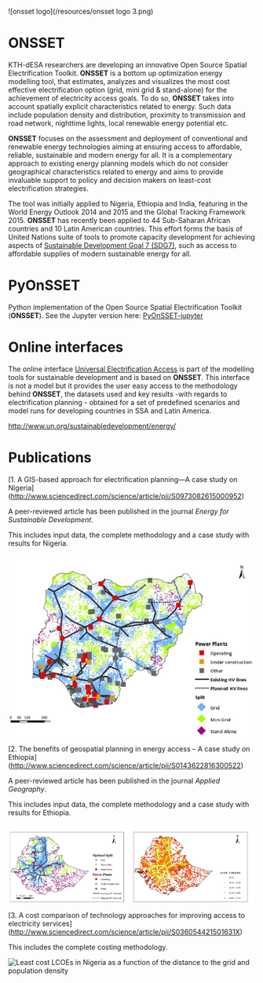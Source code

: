 ![onsset logo](/resources/onsset logo 3.png)

# ONSSET

KTH-dESA researchers are developing an innovative Open Source Spatial Electrification Toolkit. **ONSSET** is  a bottom up optimization energy modelling tool, that estimates, analyzes and visualizes the most cost effective electrification option (grid, mini grid & stand-alone) for the achievement of electricity access goals. To do so, **ONSSET** takes into account spatially explicit characteristics related to energy. Such data include population density and distribution, proximity to transmission and road network, nighttime lights, local renewable energy potential etc.

**ONSSET** focuses on the assessment and deployment of conventional and renewable energy technologies aiming at ensuring access to affordable, reliable, sustainable and modern energy for all. It is a complementary approach to existing energy planning models which do not consider geographical characteristics related to energy and aims to provide invaluable support to policy and decision makers on least-cost electrification strategies.

The tool was initially applied to Nigeria, Ethiopia and India, featuring in the World Energy Outlook 2014 and 2015 and the Global Tracking Framework 2015. **ONSSET** has recently been applied to 44 Sub-Saharan African countries and  10 Latin American countries. This effort forms the basis of United Nations suite of tools to promote capacity development for achieving aspects of [Sustainable Development Goal 7 (SDG7)](http://www.un.org/sustainabledevelopment/energy/), such as access to affordable supplies of modern sustainable energy for all.

# PyOnSSET

Python implementation of the Open Source Spatial Electrification Toolkit (**ONSSET**).
See the Jupyter version here: [PyOnSSET-jupyter](https://github.com/KTH-dESA/PyOnSSET-jupyter)

# Online interfaces

The online interface [Universal Electrification Access](https://un-desa-modelling.github.io/electrification-paths-visualisation/) is part of the modelling tools for sustainable development and is based on **ONSSET**. 
This interface is not a model but it provides the user easy access to the methodology behind **ONSSET**, the datasets used and key results -with regards to electrification planning - obtained for a set of predefined scenarios and model runs for developing countries in SSA and Latin America. 

http://www.un.org/sustainabledevelopment/energy/


# Publications


[1. A GIS-based approach for electrification planning—A case study on Nigeria]
(http://www.sciencedirect.com/science/article/pii/S0973082615000952)

A peer-reviewed article has been published in the journal *Energy for Sustainable Development*.

This includes input data, the complete methodology and a case study with results for Nigeria.

![Optimal electrification mix in Nigeria](/resources/nigeria_electrification_map.png "Optimal electrification mix in Nigeria")


[2. The benefits of geospatial planning in energy access – A case study on Ethiopia]
(http://www.sciencedirect.com/science/article/pii/S0143622816300522)

A peer-reviewed article has been published in the journal *Applied Geography*.

This includes input data, the complete methodology and a case study with results for Ethiopia.

![Optimal electrification mix and spatial levelized cost of electricity in Ethiopia](/resources/Ethiopia_optimalmix_LCOE.png "Optimal electrification mix and spatial levelized cost of electricity in Ethiopia")


[3. A cost comparison of technology approaches for improving access to electricity services]
(http://www.sciencedirect.com/science/article/pii/S036054421501631X)

This includes the complete costing methodology. 

![Least cost LCOEs in Nigeria as a function of the distance to the grid and population density
](/resources/Nigeria_LCOE_surface.png "Least cost LCOEs in Nigeria as a function of the distance to the grid and population density
")
